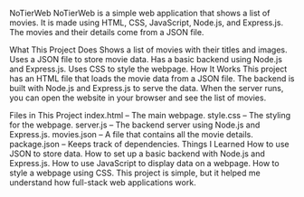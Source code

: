 NoTierWeb
NoTierWeb is a simple web application that shows a list of movies. It is made using HTML, CSS, JavaScript, Node.js, and Express.js. The movies and their details come from a JSON file.

What This Project Does
Shows a list of movies with their titles and images.
Uses a JSON file to store movie data.
Has a basic backend using Node.js and Express.js.
Uses CSS to style the webpage.
How It Works
This project has an HTML file that loads the movie data from a JSON file. The backend is built with Node.js and Express.js to serve the data. When the server runs, you can open the website in your browser and see the list of movies.

Files in This Project
index.html – The main webpage.
style.css – The styling for the webpage.
server.js – The backend server using Node.js and Express.js.
movies.json – A file that contains all the movie details.
package.json – Keeps track of dependencies.
Things I Learned
How to use JSON to store data.
How to set up a basic backend with Node.js and Express.js.
How to use JavaScript to display data on a webpage.
How to style a webpage using CSS.
This project is simple, but it helped me understand how full-stack web applications work.

